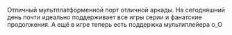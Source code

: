 Отличный мультплатформенной порт отличной аркады. На сегодняшний день почти идеально поддерживает все игры серии и фанатские продолжения. А ещё в игре теперь есть поддержка мультиплейера о_О
